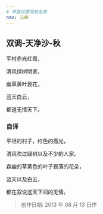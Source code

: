 ```yaml
---
# 单独设置导航名称
nav: 元曲
---
```


## 双调-天净沙-秋

平村赤光红霞，

清风绿树明家，

幽草黄叶衰花，

蓝天白云，

都道无情天下。

### 自译

平坦的村子，红色的霞光，

清风吹过绿树以及不少的人家。

森幽的草黄色的叶子衰落的花朵，

蓝天以及白云，

都在叙说这天下间的无情。

> 创作日期: 2013 年 08 月 13 日作